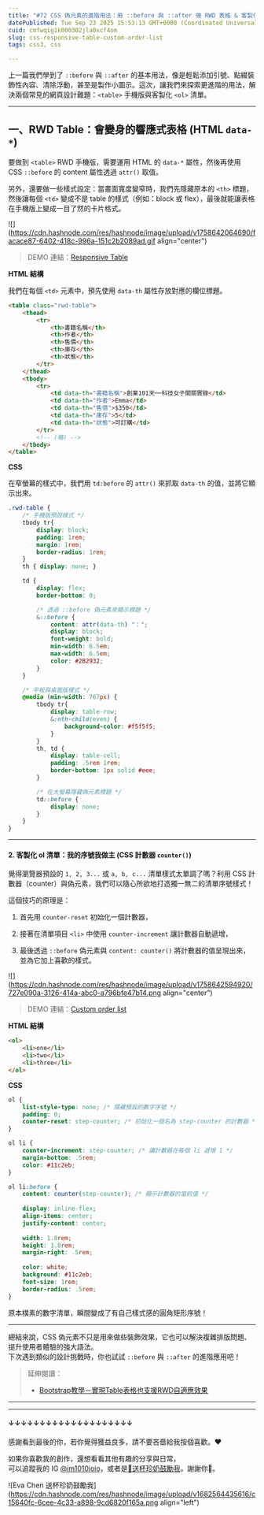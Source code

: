 ```yaml
---
title: "#72 CSS 偽元素的進階用法：用 ::before 與 ::after 做 RWD 表格 & 客製化序號標號"
datePublished: Tue Sep 23 2025 15:53:13 GMT+0000 (Coordinated Universal Time)
cuid: cmfwqig1k000302jla0xcf4om
slug: css-responsive-table-custom-order-list
tags: css3, css

---
```


上一篇我們學到了 `::before` 與 `::after` 的基本用法，像是輕鬆添加引號、點綴裝飾性內容、清除浮動，甚至是製作小圖示。這次，讓我們來探索更進階的用法，解決兩個常見的網頁設計難題：`<table>` 手機版與客製化 `<ol>` 清單。

---

## 一、RWD Table：會變身的響應式表格 (HTML `data-*`)

要做到 `<table>` RWD 手機版，需要運用 HTML 的 `data-*` 屬性，然後再使用 CSS `::before` 的 content 屬性透過 `attr()` 取值。

另外，還要做一些樣式設定：當畫面寬度變窄時，我們先隱藏原本的 `<th>` 標題，然後讓每個 `<td>` 變成不是 table 的樣式（例如：block 或 flex），最後就能讓表格在手機版上變成一目了然的卡片格式。

![](https://cdn.hashnode.com/res/hashnode/image/upload/v1758642064690/facace87-6402-418c-996a-151c2b2089ad.gif align="center")

> DEMO 連結：[Responsive Table](https://codepen.io/im1010ioio/pen/dPGoKyO)

**HTML 結構**

我們在每個 `<td>` 元素中，預先使用 `data-th` 屬性存放對應的欄位標題。

```html
<table class="rwd-table">
    <thead>
        <tr>
            <th>書籍名稱</th>
            <th>作者</th>
            <th>售價</th>
            <th>庫存</th>
            <th>狀態</th>
        </tr>
    </thead>
    <tbody>
        <tr>
            <td data-th="書籍名稱">創業101天──科技女子闖關實錄</td>
            <td data-th="作者">Emma</td>
            <td data-th="售價">$350</td>
            <td data-th="庫存">5</td>
            <td data-th="狀態">可訂購</td>
        </tr>
        <!-- (略) -->
    </tbody>
</table>
```

**CSS**

在窄螢幕的樣式中，我們用 `td:before` 的 `attr()` 來抓取 `data-th` 的值，並將它顯示出來。

```css
.rwd-table {
    /* 手機版預設樣式 */
    tbody tr{
        display: block;
        padding: 1rem;
        margin: 1rem;
        border-radius: 1rem;
    }
    th { display: none; }

    td {
        display: flex;
        border-bottom: 0;

        /* 透過 ::before 偽元素來顯示標題 */
        &::before {
            content: attr(data-th) "：";
            display: block;
            font-weight: bold;
            min-width: 6.5em;
            max-width: 6.5em;
            color: #2B2932;
        }
    }

    /* 平板與桌面版樣式 */
    @media (min-width: 767px) {
        tbody tr{
            display: table-row;
            &:nth-child(even) {
                background-color: #f5f5f5;
            }
        }
        th, td {
            display: table-cell;
            padding: .5rem 1rem;
            border-bottom: 1px solid #eee;
        }

        /* 在大螢幕隱藏偽元素標題 */
        td::before {
            display: none;
        }
    }
}
```

---

#### 2\. 客製化 ol 清單：我的序號我做主 (CSS 計數器 `counter()`)

覺得瀏覽器預設的 `1, 2, 3...` 或 `a, b, c...` 清單樣式太單調了嗎？利用 CSS 計數器（counter）與偽元素，我們可以隨心所欲地打造獨一無二的清單序號樣式！

這個技巧的原理是：

1. 首先用 `counter-reset` 初始化一個計數器，
    
2. 接著在清單項目 `<li>` 中使用 `counter-increment` 讓計數器自動遞增，
    
3. 最後透過 `::before` 偽元素與 `content: counter()` 將計數器的值呈現出來，並為它加上喜歡的樣式。
    

![](https://cdn.hashnode.com/res/hashnode/image/upload/v1758642594920/727e090a-3126-414a-abc0-a796bfe47b14.png align="center")

> DEMO 連結：[Custom order list](https://codepen.io/im1010ioio/pen/XJXbYxK)

**HTML 結構**

```html
<ol>
    <li>one</li>
    <li>two</li>
    <li>three</li>
</ol>
```

**CSS**

```css
ol {
    list-style-type: none; /* 隱藏預設的數字序號 */
    padding: 0;
    counter-reset: step-counter; /* 初始化一個名為 step-counter 的計數器 */
}

ol li {
    counter-increment: step-counter; /* 讓計數器在每個 li 遞增 1 */
    margin-bottom: .5rem;
    color: #11c2eb;
}

ol li:before {
    content: counter(step-counter); /* 顯示計數器的當前值 */
    
    display: inline-flex;
    align-items: center;
    justify-content: center;
    
    width: 1.8rem;
    height: 1.8rem;
    margin-right: .5rem;
    
    color: white;
    background: #11c2eb;
    font-size: 1rem;
    border-radius: .5rem;
}
```

原本樸素的數字清單，瞬間變成了有自己樣式感的圓角矩形序號！

---

總結來說，CSS 偽元素不只是用來做些裝飾效果，它也可以解決複雜排版問題、提升使用者體驗的強大語法。  
下次遇到類似的設計挑戰時，你也試試 `::before` 與 `::after` 的進階應用吧！

> 延伸閱讀：
> 
> * [Bootstrap教學－實現Table表格也支援RWD自適應效果](https://www.minwt.com/webdesign-dev/html/14066.html)
>     

---

---

#### ↓↓↓↓↓↓↓↓↓↓↓↓↓↓↓↓↓↓↓↓

感謝看到最後的你，若你覺得獲益良多，請不要吝嗇給我按個喜歡。❤️

如果你喜歡我的創作，還想看看其他有趣的分享與日常，  
可以追蹤我的 IG [@im1010ioio](https://www.instagram.com/im1010ioio/)，或者是[🧋送杯珍奶鼓勵我](https://im1010ioio.bobaboba.me/)，謝謝你🥰。

![Eva Chen 送杯珍奶鼓勵我](https://cdn.hashnode.com/res/hashnode/image/upload/v1682564435616/c15640fc-6cee-4c33-a898-9cd6820f165a.png align="left")